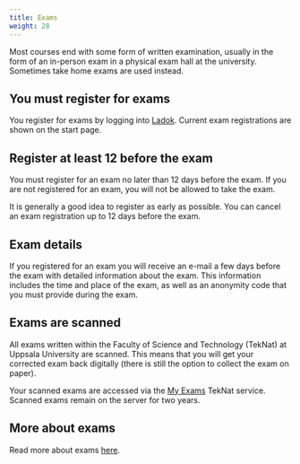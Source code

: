 ```yaml
---
title: Exams
weight: 28
---
```


Most courses end with some form of written examination, usually in the form of
an in-person exam in a physical exam hall at the university. Sometimes take home
exams are used instead. 

## You must register for exams

You register for exams by logging into [Ladok](../ladok). Current exam
registrations are shown on the start page. 

## Register at least 12 before the exam

You must register for an exam no later than 12 days before the exam. 
If you are not registered for an exam, you will not be allowed to take the exam.

It is generally a good idea to register as early as possible. You can cancel an
exam registration up to 12 days before the exam.

## Exam details

If you registered for an exam you will receive an e-mail a few days
before the exam with detailed
information about the exam. This information includes the time and
place of the exam, as well as an anonymity code that you must provide during the
exam. 

## Exams are scanned

All exams written within the Faculty of Science and Technology (TekNat) at
Uppsala University are scanned. This means that you will get your
corrected exam back digitally (there is still the option to collect the exam on
paper).

Your scanned exams are accessed via the [My Exams][my-exams] TekNat service. Scanned exams
remain on the server for two years.

[my-exams]: https://mintentateknat.kvk.uu.se/myexam/

## More about exams

Read more about exams [here][more]. 

[more]: https://www.uu.se/en/students/your-rights/examination/exams
